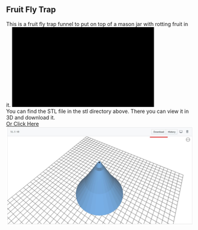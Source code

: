 ## Fruit Fly Trap

This is a fruit fly trap funnel to put on top of a mason jar with rotting fruit in it.
![alt text](https://github.com/WillWelker/3d-print/blob/master/fly-trap/fruit-fly.gif "Trap")  
You can find the STL file in the stl directory above.  There you can view it in 3D and download it.  
[Or Click Here](https://github.com/WillWelker/3d-print/blob/master/fly-trap/stl/fly-trap-Cone.stl)  
![alt text](https://github.com/WillWelker/3d-print/blob/master/fly-trap/stl.jpg "STL")
